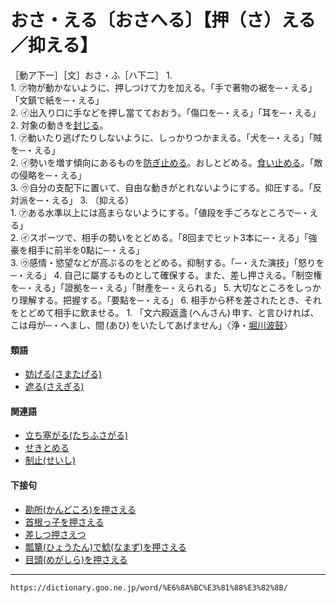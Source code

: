 # おさ・える〔おさへる〕【押（さ）える／抑える】
［動ア下一］［文］おさ・ふ［ハ下二］
1.      
    1.  ㋐物が動かないように、押しつけて力を加える。「手で著物の裾を─・える」「文鎮で紙を─・える」        
    2.  ㋑出入り口に手などを押し當てておおう。「傷口を─・える」「耳を─・える」
2.   対象の動きを[封じる](ふうずる（封ずる）)。    
    1.  ㋐動いたり逃げたりしないように、しっかりつかまえる。「犬を─・える」「賊を─・える」        
    2.  ㋑勢いを増す傾向にあるものを[防ぎ](%E3%81%B5%E3%81%9B%E3%81%8E%EF%BC%88%E9%98%B2%E3%81%8E%EF%BC%8F%E7%A6%A6%E3%81%8E%EF%BC%8F%E6%8B%92%E3%81%8E%EF%BC%89.md)[止める](とどめる（止める／留める／停める）)。おしとどめる。[食い止める](くいとめる（食い止める）)。「敵の侵略を─・える」        
    3.  ㋒自分の支配下に置いて、自由な動きがとれないようにする。抑圧する。「反対派を─・える」
3.  （抑える）    
    1.  ㋐ある水準以上には高まらないようにする。「値段を手ごろなところで─・える」        
    2.  ㋑スポーツで、相手の勢いをとどめる。「8回までヒット3本に─・える」「強豪を相手に前半を0點に─・える」        
    3.  ㋒感情・慾望などが高ぶるのをとどめる。抑制する。「─・えた演技」「怒りを─・える」
4. 自己に屬するものとして確保する。また、差し押さえる。「制空権を─・える」「證拠を─・える」「財產を─・えられる」
5. 大切なところをしっかり理解する。把握する。「要點を─・える」
6. 相手から杯を差されたとき、それをとどめて相手に飲ませる。
    1.  「文六殿返盞 (へんさん) 申す、と言ひければ、こは母が─・へまし、間 (あひ) をいたしてあげません」〈浄・[堀川波鼓](https://dictionary.goo.ne.jp/word/%E5%A0%80%E5%B7%9D%E6%B3%A2%E9%BC%93/#jn-205413)〉

#### 類語
-   [妨げる(さまたげる)](https://dictionary.goo.ne.jp/word/%E5%A6%A8%E3%81%92%E3%82%8B/#jn-89235)
-   [遮る(さえぎる)](https://dictionary.goo.ne.jp/word/%E9%81%AE%E3%82%8B_%28%E3%81%95%E3%81%88%E3%81%8E%E3%82%8B%29/#jn-86109)

#### 関連語

-   [立ち塞がる(たちふさがる)](https://dictionary.goo.ne.jp/word/%E7%AB%8B%E5%A1%9E%E3%81%8C%E3%82%8B/#jn-137117)
-   [せきとめる](https://dictionary.goo.ne.jp/word/%E5%A1%9E%E3%81%8D%E6%AD%A2%E3%82%81%E3%82%8B/#jn-123692)
-   [制止(せいし)](https://dictionary.goo.ne.jp/word/%E5%88%B6%E6%AD%A2/#jn-121630)

#### 下接句

-   [勘所(かんどころ)を押さえる](https://dictionary.goo.ne.jp/word/%E5%8B%98%E6%89%80%E3%82%92%E6%8A%BC%E3%81%95%E3%81%88%E3%82%8B/#jn-49262)
-   [首根っ子を押さえる](https://dictionary.goo.ne.jp/word/%E9%A6%96%E6%A0%B9%E3%81%A3%E5%AD%90%E3%82%92%E6%8A%BC%E3%81%95%E3%81%88%E3%82%8B/#jn-62729)
-   [差しつ押さえつ](https://dictionary.goo.ne.jp/word/%E5%B7%AE%E3%81%97%E3%81%A4%E6%8A%BC%E3%81%95%E3%81%88%E3%81%A4/#jn-88019)
-   [瓢簞(ひょうたん)で鯰(なまず)を押さえる](https://dictionary.goo.ne.jp/word/%E7%93%A2%E7%AE%AA%E3%81%A7%E9%AF%B0%E3%82%92%E6%8A%BC%E3%81%95%E3%81%88%E3%82%8B/#jn-187970)
-   [目頭(めがしら)を押さえる](https://dictionary.goo.ne.jp/word/%E7%9B%AE%E9%A0%AD%E3%82%92%E6%8A%BC%E3%81%95%E3%81%88%E3%82%8B/#jn-217102)

---
`https://dictionary.goo.ne.jp/word/%E6%8A%BC%E3%81%88%E3%82%8B/`